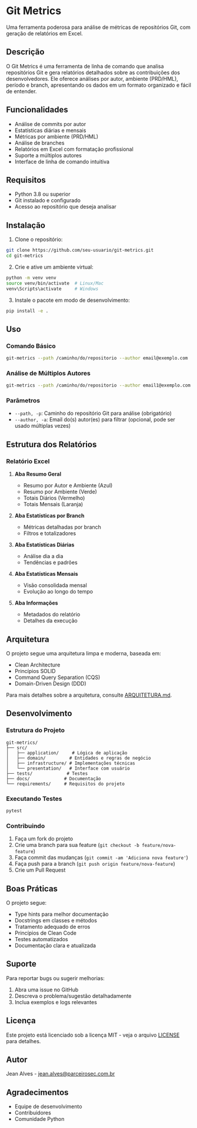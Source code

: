 # Git Metrics

Uma ferramenta poderosa para análise de métricas de repositórios Git, com geração de relatórios em Excel.

## Descrição

O Git Metrics é uma ferramenta de linha de comando que analisa repositórios Git e gera relatórios detalhados sobre as contribuições dos desenvolvedores. Ele oferece análises por autor, ambiente (PRD/HML), período e branch, apresentando os dados em um formato organizado e fácil de entender.

## Funcionalidades

- Análise de commits por autor
- Estatísticas diárias e mensais
- Métricas por ambiente (PRD/HML)
- Análise de branches
- Relatórios em Excel com formatação profissional
- Suporte a múltiplos autores
- Interface de linha de comando intuitiva

## Requisitos

- Python 3.8 ou superior
- Git instalado e configurado
- Acesso ao repositório que deseja analisar

## Instalação

1. Clone o repositório:
```bash
git clone https://github.com/seu-usuario/git-metrics.git
cd git-metrics
```

2. Crie e ative um ambiente virtual:
```bash
python -m venv venv
source venv/bin/activate  # Linux/Mac
venv\Scripts\activate     # Windows
```

3. Instale o pacote em modo de desenvolvimento:
```bash
pip install -e .
```

## Uso

### Comando Básico

```bash
git-metrics --path /caminho/do/repositorio --author email@exemplo.com
```

### Análise de Múltiplos Autores

```bash
git-metrics --path /caminho/do/repositorio --author email1@exemplo.com --author email2@exemplo.com
```

### Parâmetros

- `--path, -p`: Caminho do repositório Git para análise (obrigatório)
- `--author, -a`: Email do(s) autor(es) para filtrar (opcional, pode ser usado múltiplas vezes)

## Estrutura dos Relatórios

### Relatório Excel

1. **Aba Resumo Geral**
   - Resumo por Autor e Ambiente (Azul)
   - Resumo por Ambiente (Verde)
   - Totais Diários (Vermelho)
   - Totais Mensais (Laranja)

2. **Aba Estatísticas por Branch**
   - Métricas detalhadas por branch
   - Filtros e totalizadores

3. **Aba Estatísticas Diárias**
   - Análise dia a dia
   - Tendências e padrões

4. **Aba Estatísticas Mensais**
   - Visão consolidada mensal
   - Evolução ao longo do tempo

5. **Aba Informações**
   - Metadados do relatório
   - Detalhes da execução

## Arquitetura

O projeto segue uma arquitetura limpa e moderna, baseada em:

- Clean Architecture
- Princípios SOLID
- Command Query Separation (CQS)
- Domain-Driven Design (DDD)

Para mais detalhes sobre a arquitetura, consulte [ARQUITETURA.md](docs/ARQUITETURA.md).

## Desenvolvimento

### Estrutura do Projeto

```
git-metrics/
├── src/
│   ├── application/     # Lógica de aplicação
│   ├── domain/         # Entidades e regras de negócio
│   ├── infrastructure/ # Implementações técnicas
│   └── presentation/   # Interface com usuário
├── tests/             # Testes
├── docs/             # Documentação
└── requirements/     # Requisitos do projeto
```

### Executando Testes

```bash
pytest
```

### Contribuindo

1. Faça um fork do projeto
2. Crie uma branch para sua feature (`git checkout -b feature/nova-feature`)
3. Faça commit das mudanças (`git commit -am 'Adiciona nova feature'`)
4. Faça push para a branch (`git push origin feature/nova-feature`)
5. Crie um Pull Request

## Boas Práticas

O projeto segue:

- Type hints para melhor documentação
- Docstrings em classes e métodos
- Tratamento adequado de erros
- Princípios de Clean Code
- Testes automatizados
- Documentação clara e atualizada

## Suporte

Para reportar bugs ou sugerir melhorias:

1. Abra uma issue no GitHub
2. Descreva o problema/sugestão detalhadamente
3. Inclua exemplos e logs relevantes

## Licença

Este projeto está licenciado sob a licença MIT - veja o arquivo [LICENSE](LICENSE) para detalhes.

## Autor

Jean Alves - [jean.alves@parceirosec.com.br](mailto:jean.alves@parceirosec.com.br)

## Agradecimentos

- Equipe de desenvolvimento
- Contribuidores
- Comunidade Python 